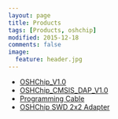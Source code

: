 ```yaml
---
layout: page
title: Products
tags: [Products, oshchip]
modified: 2015-12-18
comments: false
image:
  feature: header.jpg
---
```


*   [OSHChip_V1.0](OSHChip_V1.0_Product.html)
*   [OSHChip_CMSIS_DAP_V1.0](OSHChip_CMSIS_DAP_V1.0_Product.html)
*   [Programming Cable](Sorry_not_yet_written.html)
*   [OSHChip SWD 2x2 Adapter](Sorry_not_yet_written.html)
